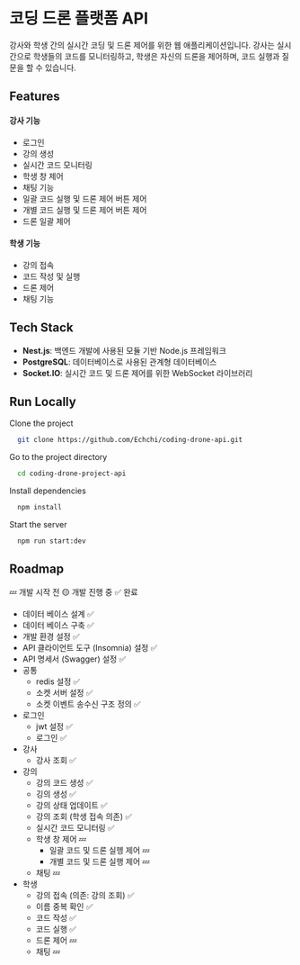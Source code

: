 # 코딩 드론 플랫폼 API

강사와 학생 간의 실시간 코딩 및 드론 제어를 위한 웹 애플리케이션입니다. 강사는 실시간으로 학생들의 코드를 모니터링하고, 학생은 자신의 드론을 제어하며, 코드 실행과 질문을 할 수 있습니다.

## Features

#### 강사 기능

- 로그인
- 강의 생성
- 실시간 코드 모니터링
- 학생 창 제어
- 채팅 기능
- 일괄 코드 실행 및 드론 제어 버튼 제어
- 개별 코드 실행 및 드론 제어 버튼 제어
- 드론 일괄 제어

#### 학생 기능

- 강의 접속
- 코드 작성 및 실행
- 드론 제어
- 채팅 기능

## Tech Stack

- **Nest.js**: 백엔드 개발에 사용된 모듈 기반 Node.js 프레임워크
- **PostgreSQL**: 데이터베이스로 사용된 관계형 데이터베이스
- **Socket.IO**: 실시간 코드 및 드론 제어를 위한 WebSocket 라이브러리

## Run Locally

Clone the project

```bash
  git clone https://github.com/Echchi/coding-drone-api.git
```

Go to the project directory

```bash
  cd coding-drone-project-api
```

Install dependencies

```bash
  npm install
```

Start the server

```bash
  npm run start:dev
```

## Roadmap

💤 개발 시작 전
🟡 개발 진행 중
✅ 완료

- 데이터 베이스 설계 ✅
- 데이터 베이스 구축 ✅
- 개발 환경 설정 ✅
- API 클라이언트 도구 (Insomnia) 설정 ✅
- API 명세서 (Swagger) 설정 ✅
- 공통
  - redis 설정 ✅
  - 소켓 서버 설정 ✅
  - 소켓 이벤트 송수신 구조 정의 ✅
- 로그인
  - jwt 설정 ✅
  - 로그인 ✅
- 강사
  - 강사 조회 ✅
- 강의
  - 강의 코드 생성 ✅
  - 깅의 생성 ✅
  - 강의 상태 업데이트 ✅
  - 강의 조회 (학생 접속 의존) ✅
  - 실시간 코드 모니터링 ✅
  - 학생 창 제어 💤
    - 일괄 코드 및 드론 실헹 제어 💤
    - 개별 코드 및 드론 실행 제어 💤
  - 채팅 💤
- 학생
  - 강의 접속 (의존: 강의 조회) ✅
  - 이름 중복 확인 ✅
  - 코드 작성 ✅
  - 코드 실행 ✅
  - 드론 제어 💤
  - 채팅 💤
